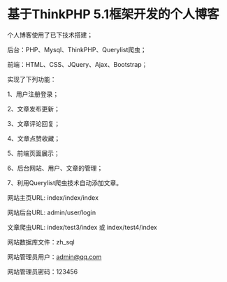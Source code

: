 基于ThinkPHP 5.1框架开发的个人博客
===============
个人博客使用了已下技术搭建；

后台：PHP、Mysql、ThinkPHP、Querylist爬虫；

前端：HTML、CSS、JQuery、Ajax、Bootstrap；


实现了下列功能：

1、用户注册登录；

2、文章发布更新；

3、文章评论回复；

4、文章点赞收藏；

5、前端页面展示；

6、后台网站、用户、文章的管理；

7、利用Querylist爬虫技术自动添加文章。

网站主页URL: index/index/index

网站后台URL: admin/user/login 

文章爬虫URL: index/test3/index 或 index/test4/index

网站数据库文件：zh_sql

网站管理员用户：admin@qq.com

网站管理员密码：123456

